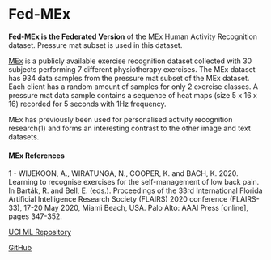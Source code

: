 # Fed-MEx
**Fed-MEx is the Federated Version** of the MEx Human Activity Recognition dataset. Pressure mat subset is used in this dataset.

[MEx](https://archive.ics.uci.edu/ml/datasets/MEx) is a publicly available exercise recognition dataset collected with 30 subjects performing 7 different physiotherapy exercises. The MEx dataset has 934 data samples from the pressure mat subset of the MEx dataset. Each client has a random amount of samples for only 2 exercise classes. A pressure mat data sample contains a sequence of heat maps (size 5 x 16 x 16) recorded for 5 seconds with 1Hz frequency. 

MEx has previously been used for personalised activity recognition research(1) and forms an interesting contrast to the other image and text datasets.
    



#### MEx References

1 - WIJEKOON, A., WIRATUNGA, N., COOPER, K. and BACH, K. 2020. Learning to recognise exercises for the self-management of low back pain. In Barták, R. and Bell, E. (eds.). Proceedings of the 33rd International Florida Artificial Intelligence Research Society (FLAIRS) 2020 conference (FLAIRS-33), 17-20 May 2020, Miami Beach, USA. Palo Alto: AAAI Press [online], pages 347-352. 

[UCI ML Repository](https://archive.ics.uci.edu/ml/datasets/MEx)

[GitHub](https://github.com/anjanaw/mex)
